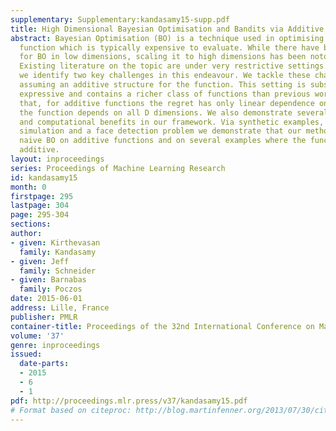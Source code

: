 ```yaml
---
supplementary: Supplementary:kandasamy15-supp.pdf
title: High Dimensional Bayesian Optimisation and Bandits via Additive Models
abstract: Bayesian Optimisation (BO) is a technique used in optimising a D-dimensional
  function which is typically expensive to evaluate. While there have been many successes
  for BO in low dimensions, scaling it to high dimensions has been notoriously difficult.
  Existing literature on the topic are under very restrictive settings. In this paper,
  we identify two key challenges in this endeavour. We tackle these challenges by
  assuming an additive structure for the function. This setting is substantially more
  expressive and contains a richer class of functions than previous work. We prove
  that, for additive functions the regret has only linear dependence on D even though
  the function depends on all D dimensions. We also demonstrate several other statistical
  and computational benefits in our framework. Via synthetic examples, a scientific
  simulation and a face detection problem we demonstrate that our method outperforms
  naive BO on additive functions and on several examples where the function is not
  additive.
layout: inproceedings
series: Proceedings of Machine Learning Research
id: kandasamy15
month: 0
firstpage: 295
lastpage: 304
page: 295-304
sections: 
author:
- given: Kirthevasan
  family: Kandasamy
- given: Jeff
  family: Schneider
- given: Barnabas
  family: Poczos
date: 2015-06-01
address: Lille, France
publisher: PMLR
container-title: Proceedings of the 32nd International Conference on Machine Learning
volume: '37'
genre: inproceedings
issued:
  date-parts:
  - 2015
  - 6
  - 1
pdf: http://proceedings.mlr.press/v37/kandasamy15.pdf
# Format based on citeproc: http://blog.martinfenner.org/2013/07/30/citeproc-yaml-for-bibliographies/
---
```

